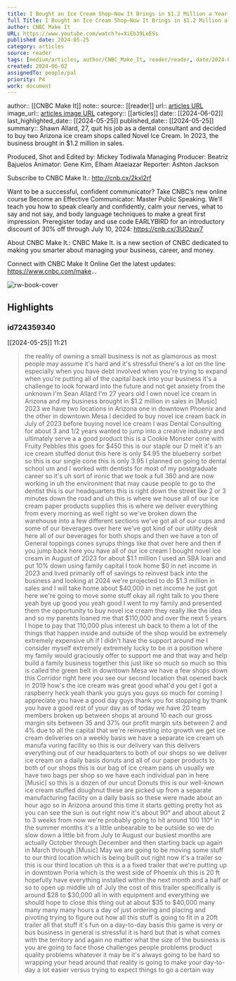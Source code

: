 ```yaml
---
title: I Bought an Ice Cream Shop—Now It Brings in $1.2 Million a Year
full Title: I Bought an Ice Cream Shop—Now It Brings in $1.2 Million a Year
author: CNBC Make It
URL: https://www.youtube.com/watch?v=XiEb39LoESs
published date: 2024-05-25
category: articles
source: reader
tags: [medium/articles, author/CNBC_Make_It, reader/reader, date/2024-05-25, area/reader]
created: 2024-06-02
assignedTo: people/pal
priority: P4
work: document
---
```

author:: [[CNBC Make It]]
note:: 
source:: [[reader]]
url:: [articles URL](https://www.youtube.com/watch?v=XiEb39LoESs)
image_url:: [articles image URL](https://i.ytimg.com/vi/XiEb39LoESs/maxresdefault.jpg)
category:: [[articles]]
date:: [[2024-06-02]]
last_highlighted_date:: [[2024-05-25]]
published_date:: [[2024-05-25]]
summary:: Shawn Allard, 27, quit his job as a dental consultant and decided to buy two Arizona ice cream shops called Novel Ice Cream. In 2023, the business brought in $1.2 million in sales.

Produced, Shot and Edited by: Mickey Todiwala
Managing Producer: Beatriz Bajuelos
Animator: Gene Kim, Elham Ataeiazar
Reporter: Ashton Jackson

Subscribe to CNBC Make It.: http://cnb.cx/2kxl2rf 

Want to be a successful, confident communicator? Take CNBC’s new online course Become an Effective Communicator: Master Public Speaking. We’ll teach you how to speak clearly and confidently, calm your nerves, what to say and not say, and body language techniques to make a great first impression. Preregister today and use code EARLYBIRD for an introductory discount of 30% off through July 10, 2024: https://cnb.cx/3UOzuv7

About CNBC Make It.: CNBC Make It. is a new section of CNBC dedicated to making you smarter about managing your business, career, and money.

Connect with CNBC Make It Online
Get the latest updates: https://www.cnbc.com/make...


![rw-book-cover](https://i.ytimg.com/vi/XiEb39LoESs/maxresdefault.jpg)

## Highlights
### id724359340
[[2024-05-25]] 11:21
> the reality of owning a small business is not as glamorous as most people may assume it's hard and it's stressful there's a lot on the line especially when you have debt involved when you're trying to expand when you're putting all of the capital back into your business it's a challenge to look forward into the future and not get anxiety from the unknown
> I'm Sean Allard I'm 27 years old I own novel ice cream in Arizona and my business brought in $1.2 million in sales in [Music] 2023 we have two locations in Arizona one in downtown Phoenix and the other in downtown Mesa I decided to buy novel ice cream back in July of 2023 before buying novel ice cream I was Dental Consulting for
> about 3 and 1/2 years wanted to jump into a creative industry and ultimately serve a a good product this is a Cookie Monster cone with Fruity Pebbles this goes for $450 this is our staple our D melt it's an ice cream stuffed donut this here is only $4.95 the blueberry sorbet so this is our single cone this is only 3.95 I planned on going to dental school um and I worked with dentists for most of my
> postgraduate career so it's uh sort of ironic that we took a full 360 and are now working in uh the environment that may cause people to go to the dentist this is our headquarters this is right down the street like 2 or 3 minutes down the road and uh this is where we house all of our ice cream paper products supplies this is where we deliver
> everything from every morning as well right so we've broken down the warehouse into a few different sections we've got all of our cups and some of our beverages over here we've got kind of our utility desk here all of our beverages for both shops and then we have a ton of General toppings cones syrups things like that over here and then if you jump back here you have all
> of our ice cream I bought novel ice cream in August of 2023 for about $1.1 million I used an SBA loan and put 10% down using family capital I took home $0 in net income in 2023 and lived primarily off of savings to reinvest back into the business and looking at 2024 we're projected to do $1.3 million in sales and I will take home about $40,000 in net
> income he just got here we're going to move some stuff okay all right talk to you there yeah bye up good you yeah good I went to my family and presented them the opportunity to buy novel ice cream they really like the idea and so my parents loaned me that $110,000 and over the next 5 years I hope to pay that
> 110,000 plus interest uh back to them a lot of the things that happen inside and outside of the shop would be extremely extremely expensive uh if I didn't have the support around me I consider myself extremely extremely lucky to be in a position where my family would graciously offer to support me and that way and help
> build a family business together this just like so much so much so this is called the green belt in downtown Mesa we have a few shops down this Corridor right here you see our second location that opened back in 2019 how's the ice cream was great good what'd you get I got a raspberry heck yeah thank you guys you guys so much for
> coming I appreciate you have a good day guys thank you for stopping by thank you have a good rest of your day as of today we have 20 team members broken up between shops at around 10 each our gross margin sits between 35 and 37% our profit margin sits between 2 and 4% due to all the capital that we're reinvesting into growth we get ice cream deliveries on a weekly basis we have a separate ice cream uh manufa vuring
> facility so this is our delivery van this delivers everything out of our headquarters to both of our shops so we deliver ice cream on a daily basis donuts and all of our paper products to both of our shops this is our bag of ice cream pans uh usually we have two bags per shop so we have each individual pan in here [Music]
> so this is a dozen of our uncut Donuts this is our well-known ice cream stuffed doughnut these are picked up from a separate manufacturing facility on a daily basis so these were made about an hour ago so in Arizona around this time it starts getting pretty hot as you can see the sun is out right now it's about 90° and about about 2 to 3 weeks from now we're
> probably going to hit around 100 110° in the summer months it's a little unbearable to be outside so we do slow down a little bit from July to August our busiest months are actually October through December and then starting back up again in March through [Music] May we are going to be moving some stuff to our third location which is being built out right now it's a trailer so this is our third location uh this is a
> a fixed trailer that we're putting up in downtown Poria which is the west side of Phoenix uh this is 20 ft hopefully have everything installed within the next month and a half or so to open up middle uh of July the cost of this trailer specifically is around $28 to $30,000 all in with equipment and everything we should hope to close this thing out at about $35 to $40,000 many many many many hours a day of just
> ordering and placing and pivoting trying to figure out how all this stuff is going to fit in a 20ft trailer all that stuff it's fun on a day-to-day basis this game is very or bus business in general is
> stressful it is hard but that is what comes with the territory and again no matter what the size of the business is you are going to face those challenges people problems product quality problems whatever it may be it's always going to be hard so wrapping your head around that reality is going to make your day-to-day a lot easier versus trying to expect things to
> go a certain way


